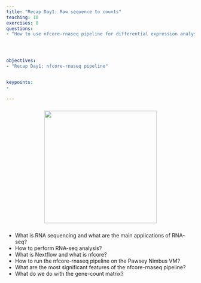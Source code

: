 ```yaml
---
title: "Recap Day1: Raw sequence to counts"
teaching: 10
exercises: 0
questions:
- "How to use nfcore-rnaseq pipeline for differential expression analysis?"




objectives:
- "Recap Day1: nfcore-rnaseq pipeline"


keypoints:
-

---
```


<p align="center">
<img src="{{ page.root }}/fig/nf-core-rnaseq_metro_map_grey.png" style="margin:10px;height:300px"/>
</p>

- What is RNA sequencing and what are the main applications of RNA-seq?
- How to perform RNA-seq analysis?
- What is Nextflow and what is nfcore?
- How to run the nfcore-rnaseq pipeline on the Pawsey Nimbus VM?
- What are the most significant features of the nfcore-rnaseq pipeline?
- What do we do with the gene-count matrix?
